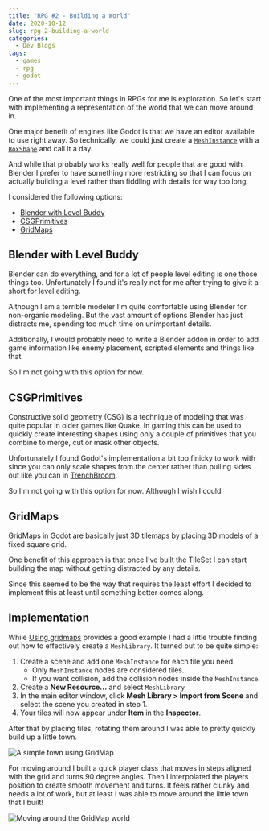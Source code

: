 ```yaml
---
title: "RPG #2 - Building a World"
date: 2020-10-12
slug: rpg-2-building-a-world
categories:
  - Dev Blogs
tags:
  - games
  - rpg
  - godot
---
```


One of the most important things in RPGs for me is exploration.
So let's start with implementing a representation of the world that we can move around in.

One major benefit of engines like Godot is that we have an editor available to use right away.
So technically, we could just create a [`MeshInstance`](https://docs.godotengine.org/en/stable/classes/class_meshinstance.html) with a [`BoxShape`](https://docs.godotengine.org/en/stable/classes/class_boxshape.html) and call it a day.

And while that probably works really well for people that are good with Blender I prefer to have something more restricting so that I can focus on actually building a level rather than fiddling with details for way too long.

I considered the following options:

* [Blender with Level Buddy](https://matt-lucas.itch.io/level-buddy)
* [CSGPrimitives](https://docs.godotengine.org/en/stable/tutorials/3d/csg_tools.html)
* [GridMaps](https://docs.godotengine.org/en/stable/tutorials/3d/using_gridmaps.html)

## Blender with Level Buddy

Blender can do everything, and for a lot of people level editing is one those things too.
Unfortunately I found it's really not for me after trying to give it a short for level editing.

Although I am a terrible modeler I'm quite comfortable using Blender for non-organic modeling.
But the vast amount of options Blender has just distracts me, spending too much time on unimportant details.

Additionally, I would probably need to write a Blender addon in order to add game information like enemy placement, scripted elements and things like that.

So I'm not going with this option for now.

## CSGPrimitives

Constructive solid geometry (CSG) is a technique of modeling that was quite popular in older games like Quake.
In gaming this can be used to quickly create interesting shapes using only a couple of primitives that you combine to merge, cut or mask other objects.

Unfortunately I found Godot's implementation a bit too finicky to work with since you can only scale shapes from the center rather than pulling sides out like you can in [TrenchBroom](https://kristianduske.com/trenchbroom/).

So I'm not going with this option for now.
Although I wish I could.

## GridMaps

GridMaps in Godot are basically just 3D tilemaps by placing 3D models of a fixed square grid.

One benefit of this approach is that once I've built the TileSet I can start building the map without getting distracted by any details.

Since this seemed to be the way that requires the least effort I decided to implement this at least until something better comes along.

## Implementation

While [Using gridmaps](https://docs.godotengine.org/en/stable/tutorials/3d/using_gridmaps.html) provides a good example I had a little trouble finding out how to effectively create a `MeshLibrary`.
It turned out to be quite simple:

1. Create a scene and add one `MeshInstance` for each tile you need.
    * Only `MeshInstance` nodes are considered tiles.
    * If you want collision, add the collision nodes inside the `MeshInstance`.
2. Create a **New Resource...** and select `MeshLibrary`
3. In the main editor window, click **Mesh Library > Import from Scene** and select the scene you created in step 1.
4. Your tiles will now appear under **Item** in the **Inspector**.

After that by placing tiles, rotating them around I was able to pretty quickly build up a little town.

![A simple town using GridMap](/img/building_a_world.png)

For moving around I built a quick player class that moves in steps aligned with the grid and turns 90 degree angles.
Then I interpolated the players position to create smooth movement and turns.
It feels rather clunky and needs a lot of work, but at least I was able to move around the little town that I built!

![Moving around the GridMap world](/img/moving_around.gif)
